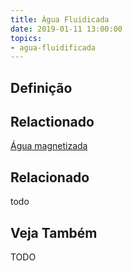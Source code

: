 ```yaml
---
title: Água Fluidicada
date: 2019-01-11 13:00:00
topics:
- agua-fluidificada
---
```


## Definição


## Relactionado
[Água magnetizada](../agua-magnetizada)

## Relacionado
todo

## Veja Também
TODO

